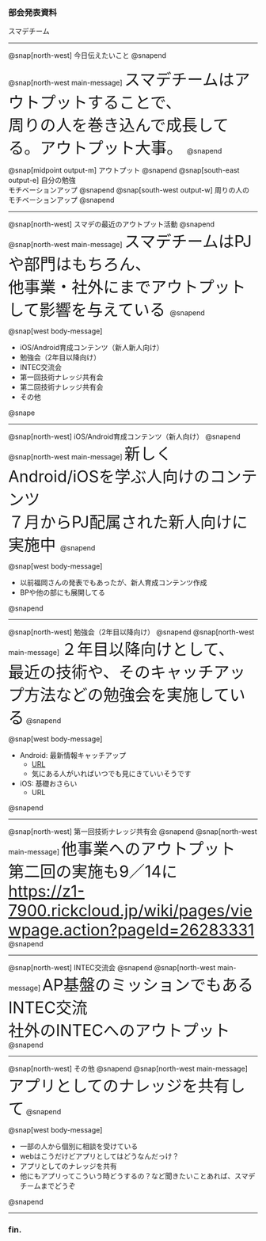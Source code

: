 <!-- ---?color=#222222 -->

### 部会発表資料


スマデチーム


---

@snap[north-west]
今日伝えたいこと
@snapend

@snap[north-west main-message]
<span style="font-size: xx-large;">
  スマデチームはアウトプットすることで、</br>周りの人を巻き込んで成長してる。アウトプット大事。
</span>
@snapend

@snap[midpoint output-m]
アウトプット
@snapend
@snap[south-east output-e]
自分の勉強</br>モチベーションアップ
@snapend
@snap[south-west output-w]
周りの人の</br>モチベーションアップ
@snapend

---

@snap[north-west]
スマデの最近のアウトプット活動
@snapend
@snap[north-west main-message]
<span style="font-size: xx-large">
  スマデチームはPJや部門はもちろん、</br>他事業・社外にまでアウトプットして影響を与えている
</span>
@snapend

@snap[west body-message]
<ul>
  <li>iOS/Android育成コンテンツ（新人新人向け）</li>
  <li>勉強会（2年目以降向け）</li>
  <li>INTEC交流会</li>
  <li>第一回技術ナレッジ共有会</li>
  <li>第二回技術ナレッジ共有会</li>
  <li>その他</li>
</ul>
@snape

---

@snap[north-west]
iOS/Android育成コンテンツ（新人向け）
@snapend
@snap[north-west main-message]
<span style="font-size: xx-large">
  新しくAndroid/iOSを学ぶ人向けのコンテンツ</br>
  ７月からPJ配属された新人向けに実施中
</span>
@snapend

@snap[west body-message]
<ul>
  <li>以前福岡さんの発表でもあったが、新人育成コンテンツ作成</li>
  <li>BPや他の部にも展開してる</li>
</ul>
@snapend

---

@snap[north-west]
勉強会（2年目以降向け）
@snapend
@snap[north-west main-message]
<span style="font-size: xx-large">２年目以降向けとして、</br>最近の技術や、そのキャッチアップ方法などの勉強会を実施している</span>
@snapend

@snap[west body-message]
<ul>
  <li>Android: 最新情報キャッチアップ
    <ul>
      <li><a href="">URL</a></li>
      <li>気にある人がいればいつでも見にきていいそうです</li>
    </ul>
  </li>
  <li>iOS: 基礎おさらい
    <ul><li><a>URL</a></li></ul>
  </li>
</ul>
@snapend

---

@snap[north-west]
第一回技術ナレッジ共有会
@snapend
@snap[north-west main-message]
<span style="font-size: xx-large">他事業へのアウトプット</br>
第二回の実施も9／14に
  https://z1-7900.rickcloud.jp/wiki/pages/viewpage.action?pageId=26283331</span>
@snapend

---

@snap[north-west]
INTEC交流会
@snapend
@snap[north-west main-message]
<span style="font-size: xx-large">AP基盤のミッションでもあるINTEC交流</br>
社外のINTECへのアウトプット</span>
@snapend

---

@snap[north-west]
その他
@snapend
@snap[north-west main-message]
<span style="font-size: xx-large">アプリとしてのナレッジを共有して</span>
@snapend

@snap[west body-message]
<ul>
  <li>一部の人から個別に相談を受けている</li>
  <li>webはこうだけどアプリとしてはどうなんだっけ？</li>
  <li>アプリとしてのナレッジを共有</li>
  <li>他にもアプリってこういう時どうするの？など聞きたいことあれば、スマデチームまでどうぞ</li>
</ul>
@snapend

---

### fin.
